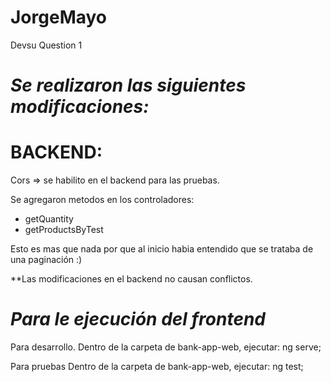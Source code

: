 # JorgeMayo
Devsu Question 1

# *Se realizaron las siguientes modificaciones:*
  # **BACKEND**:
  Cors => se habilito en el backend para las pruebas.

  Se agregaron metodos en los controladores:
  - getQuantity
  - getProductsByTest

  Esto es mas que nada por que al inicio habia entendido que se trataba de una paginación :)

  **Las modificaciones en el backend no causan conflictos.


# *Para le ejecución del frontend*
  Para desarrollo.
  Dentro de la carpeta de bank-app-web, ejecutar:
    ng serve;

  Para pruebas
  Dentro de la carpeta de bank-app-web, ejecutar:
    ng test;
